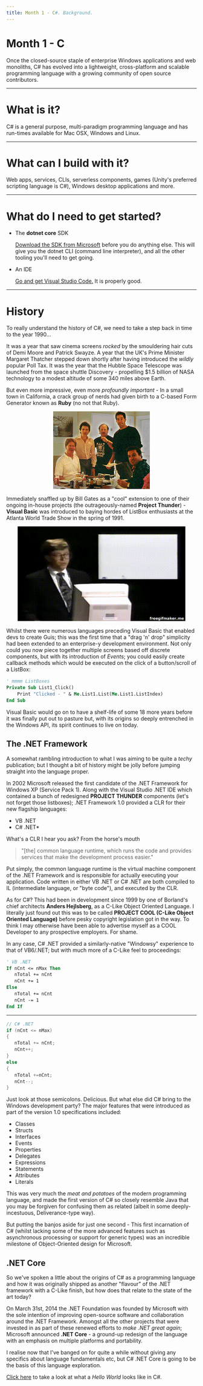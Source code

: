 ```yaml
---
title: Month 1 - C#. Background.
---
```


# Month 1 - C

Once the closed-source staple of enterprise Windows applications and web monoliths, C# has evolved into a lightweight, cross-platform and scalable programming language with a growing community of open source contributors.

---

# What is it?

C# is a general purpose, multi-paradigm programming language and has run-times available for Mac OSX, Windows and Linux.

---

# What can I build with it?

Web apps, services, CLIs, serverless components, games (Unity's preferred scripting language is C#), Windows desktop applications and more.

---

# What do I need to get started?

- The **dotnet core** SDK

  [Download the SDK from Microsoft](https://dotnet.microsoft.com/download) before you do anything else. This will give you the dotnet CLI (command line interpreter), and all the other tooling you'll need to get going.

- An IDE

  [Go and get Visual Studio Code.](https://code.visualstudio.com/) It is properly good.

---

# History

To really understand the history of C#, we need to take a step back in time to the year 1990...

It was a year that saw cinema screens _rocked_ by the smouldering hair cuts of Demi Moore and Patrick Swayze. A year that the UK's Prime Minister Margaret Thatcher stepped down shortly after having introduced the _wildly_ popular Poll Tax. It was the year that the Hubble Space Telescope was launched from the space shuttle Discovery - propelling \$1.5 billion of NASA technology to a modest altitude of some 340 miles above Earth.

But even more impressive, even more _profoundly important_ - In a small town in California, a crack group of nerds had given birth to a C-based Form Generator known as **Ruby** (no not that Ruby).

<p align="center">
<img src="./c-sharp/img/ruby_team.gif" title="Lock up your daughters">
</p>

Immediately snaffled up by Bill Gates as a "cool" extension to one of their ongoing in-house projects (the outrageously-named **Project Thunder**) - **Visual Basic** was introduced to baying hordes of ListBox enthusiasts at the Atlanta World Trade Show in the spring of 1991.

<p align="center">
<img src="./c-sharp/img/bill.gif" title="Needs more jpeg">
</p>

Whilst there were numerous languages preceding Visual Basic that enabled devs to create Guis; this was the first time that a "drag 'n' drop" simplicity had been extended to an enterprise-y development environment. Not only could you now piece together multiple screens based off discrete components, but with its introduction of _Events_; you could easily create callback methods which would be executed on the click of a button/scroll of a ListBox:

```vb
' mmmm ListBoxes
Private Sub List1_Click()
    Print "Clicked - " & Me.List1.List(Me.List1.ListIndex)
End Sub
```

Visual Basic would go on to have a shelf-life of some 18 more years before it was finally put out to pasture but, with its origins so deeply entrenched in the Windows API, its spirit continues to live on today.

## The .NET Framework

A somewhat rambling introduction to what I was aiming to be quite a _techy_ publication; but I thought a bit of history might be jolly before jumping straight into the language proper.

In 2002 Microsoft released the first candidate of the .NET Framework for Windows XP (Service Pack 1). Along with the Visual Studio .NET IDE which contained a bunch of redesigned **PROJECT THUNDER** components (let's not forget those listboxes); .NET Framework 1.0 provided a CLR for their new flagship languages:

- VB .NET
- C# .NET\*

What's a CLR I hear you ask? From the horse's mouth

> "[the] common language runtime, which runs the code and provides services that make the development process easier."

Put simply, the common language runtime is the virtual machine component of the .NET Framework and is responsible for actually executing your application. Code written in either VB .NET or C# .NET are both compiled to IL (intermediate language, or "byte code"), and executed by the CLR.

As for C#? This had been in development since 1999 by one of Borland's chief architects **Anders Hejlsberg**, as a C-Like Object Oriented Language. I literally just found out this was to be called **PROJECT COOL (C-Like Object Oriented Language)** before pesky copyright legislation got in the way. To think I may otherwise have been able to advertise myself as a COOL Developer to any prospective employers. For shame.

In any case, C# .NET provided a similarly-native "Windowsy" experience to that of VB6/.NET; but with much more of a C-Like feel to proceedings:

```vb
' VB .NET
If nCnt <= nMax Then
   nTotal += nCnt
   nCnt += 1
Else
   nTotal += nCnt
   nCnt -= 1
End If
```

---

```csharp
// C# .NET
if (nCnt <= nMax)
{
   nTotal += nCnt;
   nCnt++;
}
else
{
   nTotal +=nCnt;
   nCnt--;
}
```

Just look at those semicolons. Delicious. But what else did C# bring to the Windows development party? The major features that were introduced as part of the version 1.0 specifications included:

- Classes
- Structs
- Interfaces
- Events
- Properties
- Delegates
- Expressions
- Statements
- Attributes
- Literals

This was very much the _meat and potatoes_ of the modern programming language, and made the first version of C# so closely resemble Java that you may be forgiven for confusing them as related (albeit in some deeply-incestuous, Deliverance-type way).

But putting the banjos aside for just one second - This first incarnation of C# (whilst lacking some of the more advanced features such as asynchronous processing or support for generic types) was an incredible milestone of Object-Oriented design for Microsoft.

## .NET Core

So we've spoken a little about the origins of C# as a programming language and how it was originally shipped as another "flavour" of the .NET framework with a C-Like finish, but how does that relate to the state of the art today?

On March 31st, 2014 the .NET Foundation was founded by Microsoft with the sole intention of improving open-source software and collaboration around the .NET Framework. Amongst all the other projects that were invested in as part of these renewed efforts to _make .NET great again_; Microsoft announced **.NET Core** - a ground-up redesign of the language with an emphasis on multiple platforms and portability.

I realise now that I've banged on for quite a while without giving any specifics about language fundamentals etc, but C# .NET Core is going to be the basis of this language exploration.

[Click here](./c-sharp/hello-world.md) to take a look at what a _Hello World_ looks like in C#.
